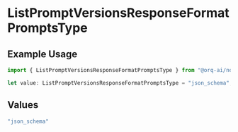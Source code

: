 # ListPromptVersionsResponseFormatPromptsType

## Example Usage

```typescript
import { ListPromptVersionsResponseFormatPromptsType } from "@orq-ai/node/models/operations";

let value: ListPromptVersionsResponseFormatPromptsType = "json_schema";
```

## Values

```typescript
"json_schema"
```